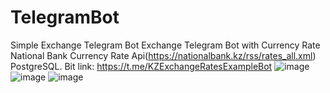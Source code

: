# TelegramBot
Simple Exchange Telegram Bot
Exchange Telegram Bot with Currency Rate 
National Bank Currency Rate Api(https://nationalbank.kz/rss/rates_all.xml) 
PostgreSQL.
Bit link:
https://t.me/KZExchangeRatesExampleBot
![image](https://github.com/Marat123480/TelegramBot/assets/78693401/908ee7e0-7135-4bb5-ba30-381797dd9997)
![image](https://github.com/Marat123480/TelegramBot/assets/78693401/a789f44c-d8c0-42a7-8944-5800a7ad45e4)
![image](https://github.com/Marat123480/TelegramBot/assets/78693401/5474d8b7-6154-4212-9c44-ace535084f29)

